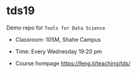 # tds19

Demo repo for `Tools for Data Science`

- Classroom: 105M, Shahe Campus

- Time: Every Wednesday 19:20 pm

- Course hompage
  https://feng.li/teaching/tds/
